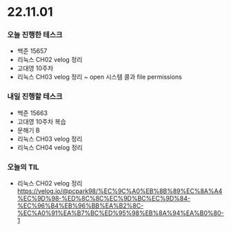 # 22.11.01

### 오늘 진행한 테스크

- 백준 15657
- 리눅스 CH02 velog 정리
- 고대영 10주차
- 리눅스 CH03 velog 정리 ~ open 시스템 콜과 file permissions

### 내일 진행할 테스크

- 백준 15663
- 고대영 10주차 복습
- 문해기 B
- 리눅스 CH03 velog 정리
- 리눅스 CH04 velog 정리

### 오늘의 TIL

- 리눅스 CH02 velog 정리
  https://velog.io/@pcpark98/%EC%9C%A0%EB%8B%89%EC%8A%A4%EC%9D%98-%ED%8C%8C%EC%9D%BC%EC%9D%84-%EC%96%B4%EB%96%BB%EA%B2%8C-%EC%A0%91%EA%B7%BC%ED%95%98%EB%8A%94%EA%B0%80-1
